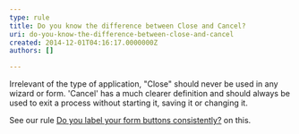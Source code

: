 ```yaml
---
type: rule
title: Do you know the difference between Close and Cancel?
uri: do-you-know-the-difference-between-close-and-cancel
created: 2014-12-01T04:16:17.0000000Z
authors: []

---
```


Irrelevant of the type of application, "Close" should never be used in any wizard or form. 'Cancel' has a much clearer definition and should always be used to exit a process without starting it, saving it or changing it.

See our rule     [Do you label your form buttons consistently?](/do-you-label-your-form-buttons-consistently) on this.
